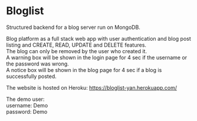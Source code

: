 # Bloglist

Structured backend for a blog server run on MongoDB.

Blog platform as a full stack web app with user authentication and blog post listing and CREATE, READ, UPDATE and DELETE features.
<br>
The blog can only be removed by the user who created it.
<br>
A warning box will be shown in the login page for 4 sec if the username or the password was wrong.
<br>
A notice box will be shown in the blog page for 4 sec if a blog is successfully posted.

The website is hosted on Heroku: https://bloglist-yan.herokuapp.com/

The demo user:
<br>
username: Demo
<br>
password: Demo